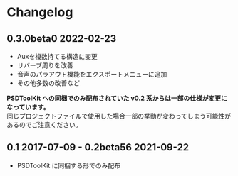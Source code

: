 # Changelog

## 0.3.0beta0 2022-02-23

- Auxを複数持てる構造に変更
- リバーブ周りを改善
- 音声のパラアウト機能をエクスポートメニューに追加
- その他多数の改善など

**PSDToolKit への同梱でのみ配布されていた v0.2 系からは一部の仕様が変更になっています。**  
同じプロジェクトファイルで使用した場合一部の挙動が変わってしまう可能性があるのでご注意ください。

## 0.1 2017-07-09 - 0.2beta56 2021-09-22

- PSDToolKit に同梱する形でのみ配布
